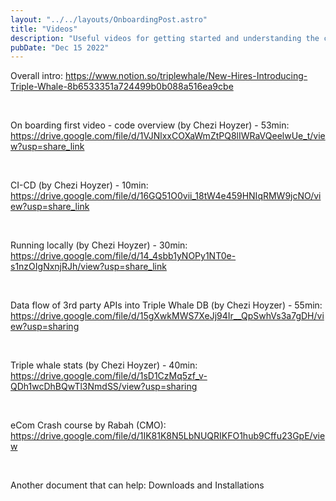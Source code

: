 ```yaml
---
layout: "../../layouts/OnboardingPost.astro"
title: "Videos"
description: "Useful videos for getting started and understanding the codebase"
pubDate: "Dec 15 2022"
---
```


<style>
  time + hr { display: none !important }
</style>

Overall intro: https://www.notion.so/triplewhale/New-Hires-Introducing-Triple-Whale-8b6533351a724499b0b088a516ea9cbe
 
<br>

On boarding first video - code overview (by Chezi Hoyzer) - 53min: https://drive.google.com/file/d/1VJNlxxCOXaWmZtPQ8lIWRaVQeelwUe_t/view?usp=share_link 

<br>

CI-CD (by Chezi Hoyzer) - 10min: https://drive.google.com/file/d/16GQ51O0vii_18tW4e459HNIqRMW9jcNO/view?usp=share_link
 
<br>

Running locally (by Chezi Hoyzer) - 30min: https://drive.google.com/file/d/14_4sbb1yNOPy1NT0e-s1nzOIgNxnjRJh/view?usp=share_link
 
<br>

Data flow of 3rd party APIs into Triple Whale DB (by Chezi Hoyzer) - 55min: https://drive.google.com/file/d/15gXwkMWS7XeJj94Ir__QpSwhVs3a7gDH/view?usp=sharing
 
<br>

Triple whale stats (by Chezi Hoyzer) - 40min: https://drive.google.com/file/d/1sD1CzMq5zf_v-QDh1wcDhBQwTl3NmdSS/view?usp=sharing
 
<br>

eCom Crash course by Rabah (CMO): https://drive.google.com/file/d/1IK81K8N5LbNUQRIKFO1hub9Cffu23GpE/view
 
<br>

Another document that can help: Downloads and Installations
 
